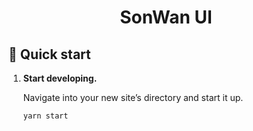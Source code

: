 <h1 align="center">
  SonWan UI
</h1>

## 🚀 Quick start

1.  **Start developing.**

    Navigate into your new site’s directory and start it up.

    ```shell
    yarn start
    ```
